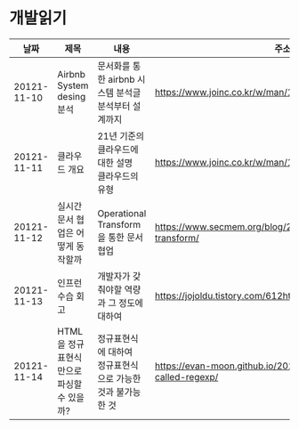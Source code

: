 # 개발읽기

|날짜|제목|내용|주소|
|------|------|---|---|
|20121-11-10|Airbnb System desing 분석|문서화를 통한 airbnb 시스템 분석글<br/>분석부터 설계까지|https://www.joinc.co.kr/w/man/12/airbnbDesign|
|20121-11-11|클라우드 개요|21년 기준의 클라우드에 대한 설명<br/>클라우드의 유형|https://www.joinc.co.kr/w/man/12/aws/cloudconcepts|
|20121-11-12|실시간 문서 협업은 어떻게 동작할까|Operational Transform을 통한 문서 협업 |https://www.secmem.org/blog/2019/01/09/operational-transform/|
|20121-11-13|인프런 수습 회고|개발자가 갖춰야할 역량과 그 정도에 대하여|https://jojoldu.tistory.com/612https://jojoldu.tistory.com/612|
|20121-11-14|HTML을 정규 표현식만으로 파싱할 수 있을까?|정규표현식에 대하여<br/>정규표현식으로 가능한 것과 불가능한 것|https://evan-moon.github.io/2021/05/07/why-regexp-called-regexp/|
